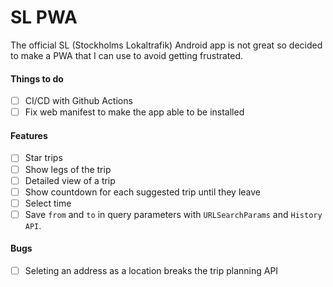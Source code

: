 # SL PWA
The official SL (Stockholms Lokaltrafik) Android app is not great so decided to make a PWA that I can use to avoid getting frustrated.

#### Things to do
- [ ] CI/CD with Github Actions
- [ ] Fix web manifest to make the app able to be installed

#### Features
- [ ] Star trips
- [ ] Show legs of the trip
- [ ] Detailed view of a trip
- [ ] Show countdown for each suggested trip until they leave
- [ ] Select time
- [ ] Save `from` and `to` in query parameters with `URLSearchParams` and `History API`.

#### Bugs
- [ ] Seleting an address as a location breaks the trip planning API